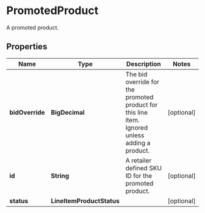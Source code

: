 

# PromotedProduct

A promoted product.

## Properties

| Name | Type | Description | Notes |
|------------ | ------------- | ------------- | -------------|
|**bidOverride** | **BigDecimal** | The bid override for the promoted product for this line item. Ignored unless adding a product. |  [optional] |
|**id** | **String** | A retailer defined SKU ID for the promoted product. |  [optional] |
|**status** | **LineItemProductStatus** |  |  [optional] |



